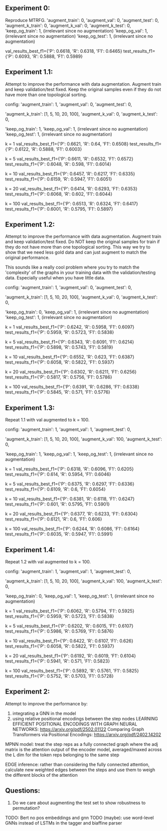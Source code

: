 ## Experiment 0:
Reproduce MTRFG.
'augment_train': 0,
'augment_val': 0,
'augment_test': 0,
'augment_k_train': 0,
'augment_k_val': 0,
'augment_k_test': 0,
'keep_og_train': 1, (irrelevant since no augmentation)
'keep_og_val': 1, (irrelevant since no augmentation)
'keep_og_test': 1, (irrelevant since no augmentation)

val_results_best_f1={'P': 0.6618, 'R': 0.6318, 'F1': 0.6465}
test_results_f1={'P': 0.6093, 'R': 0.5888, 'F1': 0.5989}


## Experiment 1.1:
Attempt to improve the performance with data augmentation.
Augment train and keep validation/test fixed.
Keep the original samples even if they do not have more than one topological sorting.

config:
'augment_train': 1,
'augment_val': 0,
'augment_test': 0,

'augment_k_train': [1, 5, 10, 20, 100],
'augment_k_val': 0,
'augment_k_test': 0,

'keep_og_train': 1,
'keep_og_val': 1, (irrelevant since no augmentation)
'keep_og_test': 1, (irrelevant since no augmentation)

k = 1
val_results_best_f1={'P': 0.6621, 'R': 0.64, 'F1': 0.6508}
test_results_f1={'P': 0.6122, 'R': 0.5888, 'F1': 0.6003}

k = 5
val_results_best_f1={'P': 0.6611, 'R': 0.6532, 'F1': 0.6572}
test_results_f1={'P': 0.6048, 'R': 0.598, 'F1': 0.6014}

k = 10
val_results_best_f1={'P': 0.6457, 'R': 0.6217, 'F1': 0.6335}
test_results_f1={'P': 0.6159, 'R': 0.5947, 'F1': 0.6051}

k = 20
val_results_best_f1={'P': 0.6414, 'R': 0.6293, 'F1': 0.6353}
test_results_f1={'P': 0.6068, 'R': 0.602, 'F1': 0.6044}

k = 100
val_results_best_f1={'P': 0.6513, 'R': 0.6324, 'F1': 0.6417}
test_results_f1={'P': 0.6001, 'R': 0.5795, 'F1': 0.5897}


## Experiment 1.2:
Attempt to improve the performance with data augmentation.
Augment train and keep validation/test fixed.
Do NOT keep the original samples for train if they do not have more than one topological sorting. This way we try to show that we need less gold data and can just augment to match the original performance.

This sounds like a really cool problem where you try to match the 'complexity' of the graphs in your training data with the validation/testing data. Especially useful when you have little data.

config:
'augment_train': 1,
'augment_val': 0,
'augment_test': 0,

'augment_k_train': [1, 5, 10, 20, 100],
'augment_k_val': 0,
'augment_k_test': 0,

'keep_og_train': 0,
'keep_og_val': 1, (irrelevant since no augmentation)
'keep_og_test': 1, (irrelevant since no augmentation)

k = 1
val_results_best_f1={'P': 0.6242, 'R': 0.5958, 'F1': 0.6097}
test_results_f1={'P': 0.5959, 'R': 0.5723, 'F1': 0.5838}

k = 5
val_results_best_f1={'P': 0.6343, 'R': 0.6091, 'F1': 0.6214}
test_results_f1={'P': 0.5898, 'R': 0.5743, 'F1': 0.5819}

k = 10
val_results_best_f1={'P': 0.6552, 'R': 0.623, 'F1': 0.6387}
test_results_f1={'P': 0.6058, 'R': 0.5822, 'F1': 0.5937}

k = 20
val_results_best_f1={'P': 0.6302, 'R': 0.6211, 'F1': 0.6256}
test_results_f1={'P': 0.5817, 'R': 0.5756, 'F1': 0.5786}

k = 100
val_results_best_f1={'P': 0.6391, 'R': 0.6286, 'F1': 0.6338}
test_results_f1={'P': 0.5845, 'R': 0.571, 'F1': 0.5776}


## Experiment 1.3:
Repeat 1.1 with val augmented to k = 100.

config:
'augment_train': 1,
'augment_val': 1,
'augment_test': 0,

'augment_k_train': [1, 5, 10, 20, 100],
'augment_k_val': 100,
'augment_k_test': 0,

'keep_og_train': 1,
'keep_og_val': 1,
'keep_og_test': 1, (irrelevant since no augmentation)

k = 1
val_results_best_f1={'P': 0.6318, 'R': 0.6096, 'F1': 0.6205}
test_results_f1={'P': 0.614, 'R': 0.5954, 'F1': 0.6046}

k = 5
val_results_best_f1={'P': 0.6375, 'R': 0.6297, 'F1': 0.6336}
test_results_f1={'P': 0.6109, 'R': 0.6, 'F1': 0.6054}

k = 10
val_results_best_f1={'P': 0.6381, 'R': 0.6118, 'F1': 0.6247}
test_results_f1={'P': 0.601, 'R': 0.5795, 'F1': 0.5901}

k = 20
val_results_best_f1={'P': 0.6377, 'R': 0.6233, 'F1': 0.6304}
test_results_f1={'P': 0.6121, 'R': 0.6, 'F1': 0.606}

k = 100
val_results_best_f1={'P': 0.6244, 'R': 0.6086, 'F1': 0.6164}
test_results_f1={'P': 0.6035, 'R': 0.5947, 'F1': 0.5991}


## Experiment 1.4:
Repeat 1.2 with val augmented to k = 100.

config:
'augment_train': 1,
'augment_val': 1,
'augment_test': 0,

'augment_k_train': [1, 5, 10, 20, 100],
'augment_k_val': 100,
'augment_k_test': 0,

'keep_og_train': 0,
'keep_og_val': 1,
'keep_og_test': 1, (irrelevant since no augmentation)

k = 1
val_results_best_f1={'P': 0.6062, 'R': 0.5794, 'F1': 0.5925}
test_results_f1={'P': 0.5959, 'R': 0.5723, 'F1': 0.5838}

k = 5
val_results_best_f1={'P': 0.6202, 'R': 0.6015, 'F1': 0.6107}
test_results_f1={'P': 0.5986, 'R': 0.5769, 'F1': 0.5876}

k = 10
val_results_best_f1={'P': 0.6422, 'R': 0.6107, 'F1': 0.626}
test_results_f1={'P': 0.6058, 'R': 0.5822, 'F1': 0.5937}

k = 20
val_results_best_f1={'P': 0.6192, 'R': 0.6019, 'F1': 0.6104}
test_results_f1={'P': 0.5941, 'R': 0.571, 'F1': 0.5823}

k = 100
val_results_best_f1={'P': 0.5892, 'R': 0.5761, 'F1': 0.5825}
test_results_f1={'P': 0.5752, 'R': 0.5703, 'F1': 0.5728}


## Experiment 2:
Attempt to improve the performance by:
1. integrating a GNN in the model
2. using relative positional encodings between the step nodes
LEARNING EFFICIENT POSITIONAL ENCODINGS WITH GRAPH NEURAL NETWORKS: https://arxiv.org/pdf/2502.01122
Comparing Graph Transformers via Positional Encodings: https://arxiv.org/pdf/2402.14202

MPNN model:
treat the step reps as a fully connected graph where the adj matrix is the attention output of the encoder model, averaged/maxed across the L dim for the token reps belonging to the same step

EDGE inference:
rather than considering the fully connected attention, calculate new weighted edges between the steps and use them to weigh the different blocks of the attention

## Questions:
1. Do we care about augmenting the test set to show robustness to permutation?

TODO: Bert no pos embeddings and gnn
TODO (maybe): use word-level GNNs instead of LSTMs in the tagger and biaffine parser